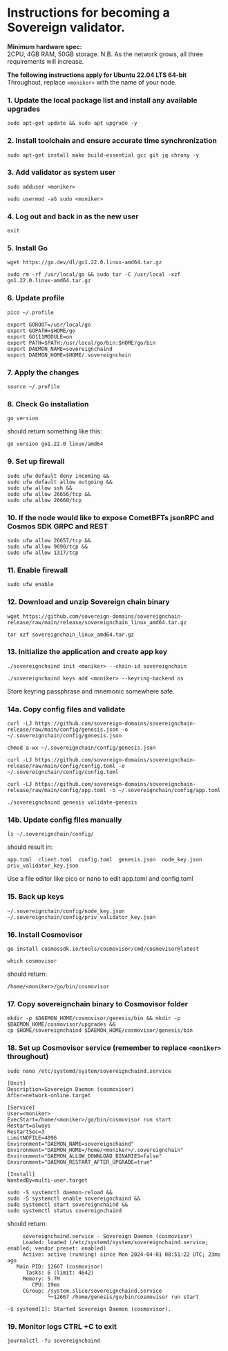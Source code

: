 # Instructions for becoming a Sovereign validator.

**Minimum hardware spec:**  
2CPU, 4GB RAM, 50GB storage. N.B. As the network grows, all three requirements will increase.

**The following instructions apply for Ubuntu 22.04 LTS 64-bit**  
Throughout, replace `<moniker>` with the name of your node.

### 1. Update the local package list and install any available upgrades

```console
sudo apt-get update && sudo apt upgrade -y
```

### 2. Install toolchain and ensure accurate time synchronization

```console
sudo apt-get install make build-essential gcc git jq chrony -y
```

### 3. Add validator as system user

```console
sudo adduser <moniker>
```
```console
sudo usermod -aG sudo <moniker>
```

### 4. Log out and back in as the new user
```console
exit
```

### 5. Install Go

```console
wget https://go.dev/dl/go1.22.0.linux-amd64.tar.gz
```
```console
sudo rm -rf /usr/local/go && sudo tar -C /usr/local -xzf go1.22.0.linux-amd64.tar.gz
```

### 6. Update profile
```console
pico ~/.profile
```


```console
export GOROOT=/usr/local/go
export GOPATH=$HOME/go
export GO111MODULE=on
export PATH=$PATH:/usr/local/go/bin:$HOME/go/bin
export DAEMON_NAME=sovereignchaind
export DAEMON_HOME=$HOME/.sovereignchain
```

### 7. Apply the changes
```console
source ~/.profile
```

### 8. Check Go installation
```console
go version
````
should return something like this:
```console
go version go1.22.0 linux/amd64
```

### 9. Set up firewall
```console
sudo ufw default deny incoming &&
sudo ufw default allow outgoing &&
sudo ufw allow ssh &&
sudo ufw allow 26656/tcp &&
sudo ufw allow 26660/tcp
```

### 10. If the node would like to expose CometBFTs jsonRPC and Cosmos SDK GRPC and REST

```console
sudo ufw allow 26657/tcp &&
sudo ufw allow 9090/tcp &&
sudo ufw allow 1317/tcp
```

### 11. Enable firewall

```console
sudo ufw enable
```

### 12. Download and unzip Sovereign chain binary

```console
wget https://github.com/sovereign-domains/sovereignchain-release/raw/main/release/sovereignchain_linux_amd64.tar.gz
```
```console
tar xzf sovereignchain_linux_amd64.tar.gz
```

### 13. Initialize the application and create app key

```console
./sovereignchaind init <moniker> --chain-id sovereignchain
```
```console
./sovereignchaind keys add <moniker> --keyring-backend os
```
Store keyring passphrase and mnemonic somewhere safe.

### 14a. Copy config files and validate

```console
curl -LJ https://github.com/sovereign-domains/sovereignchain-release/raw/main/config/genesis.json -o ~/.sovereignchain/config/genesis.json
```
```console
chmod a-wx ~/.sovereignchain/config/genesis.json
```
```console
curl -LJ https://github.com/sovereign-domains/sovereignchain-release/raw/main/config/config.toml -o ~/.sovereignchain/config/config.toml
```
```console
curl -LJ https://github.com/sovereign-domains/sovereignchain-release/raw/main/config/app.toml -o ~/.sovereignchain/config/app.toml
```
```console
./sovereignchaind genesis validate-genesis
```

### 14b. Update config files manually

```console
ls ~/.sovereignchain/config/
```

should result in:

```console
app.toml  client.toml  config.toml  genesis.json  node_key.json  priv_validator_key.json
```

Use a file editor like pico or nano to edit app.toml and config.toml

### 15. Back up keys

```console
~/.sovereignchain/config/node_key.json
~/.sovereignchain/config/priv_validator_key.json
```

### 16. Install Cosmovisor

```console
go install cosmossdk.io/tools/cosmovisor/cmd/cosmovisor@latest
```
```console
which cosmovisor
```

should return:

```console
/home/<moniker>/go/bin/cosmovisor
```

### 17. Copy sovereignchain binary to Cosmovisor folder

```console
mkdir -p $DAEMON_HOME/cosmovisor/genesis/bin && mkdir -p $DAEMON_HOME/cosmovisor/upgrades &&
cp $HOME/sovereignchaind $DAEMON_HOME/cosmovisor/genesis/bin
```

### 18. Set up Cosmovisor service (remember to replace `<moniker>` throughout)

```console
sudo nano /etc/systemd/system/sovereignchaind.service
```

```console
[Unit]
Description=Sovereign Daemon (cosmovisor)
After=network-online.target

[Service]
User=<moniker>
ExecStart=/home/<moniker>/go/bin/cosmovisor run start
Restart=always
RestartSec=3
LimitNOFILE=4096
Environment="DAEMON_NAME=sovereignchaind"
Environment="DAEMON_HOME=/home/<moniker>/.sovereignchain"
Environment="DAEMON_ALLOW_DOWNLOAD_BINARIES=false"
Environment="DAEMON_RESTART_AFTER_UPGRADE=true"

[Install]
WantedBy=multi-user.target
```

```console
sudo -S systemctl daemon-reload &&
sudo -S systemctl enable sovereignchaind &&
sudo systemctl start sovereignchaind &&
sudo systemctl status sovereignchaind
```

should return:

```console
     sovereignchaind.service - Sovereign Daemon (cosmovisor)
     Loaded: loaded (/etc/systemd/system/sovereignchaind.service; enabled; vendor preset: enabled)
     Active: active (running) since Mon 2024-04-01 08:51:22 UTC; 23ms ago
   Main PID: 12667 (cosmovisor)
      Tasks: 6 (limit: 4642)
     Memory: 5.7M
        CPU: 19ms
     CGroup: /system.slice/sovereignchaind.service
             └─12667 /home/genesis/go/bin/cosmovisor run start

~$ systemd[1]: Started Sovereign Daemon (cosmovisor).
```

### 19. Monitor logs CTRL +C to exit

```console
journalctl -fu sovereignchaind
```
